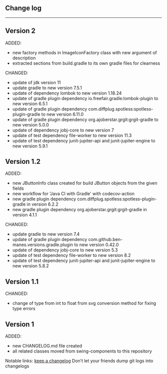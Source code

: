## Change log
----------------------

Version 2
-------------

ADDED:

- new factory methods in ImageIconFactory class with new argument of description
- extracted sections from build.gradle to its own gradle files for clearness

CHANGED:

- update of jdk version 11
- update gradle to new version 7.5.1
- update of dependency lombok to new version 1.18.24
- update of gradle plugin dependency io.freefair.gradle:lombok-plugin to new version 6.5.1
- update of gradle plugin dependency com.diffplug.spotless:spotless-plugin-gradle to new version 6.11.0
- update of gradle plugin dependency org.ajoberstar.grgit:grgit-gradle to new version 5.0.0
- update of dependency jobj-core to new version 7
- update of test dependency file-worker to new version 11.3
- update of test dependency junit-jupiter-api and junit-jupiter-engine to new version 5.9.1

Version 1.2
-------------

ADDED:

- new JButtonInfo class created for build JButton objects from the given fields
- new workflow for 'Java CI with Gradle' with codecov-action
- new gradle plugin dependency com.diffplug.spotless:spotless-plugin-gradle in version 6.2.2
- new gradle plugin dependency org.ajoberstar.grgit:grgit-gradle in version 4.1.1

CHANGED:

- update gradle to new version 7.4
- update of gradle plugin dependency com.github.ben-manes.versions.gradle.plugin to new version 0.42.0
- update of dependency jobj-core to new version 5.3
- update of test dependency file-worker to new version 8.2
- update of test dependency junit-jupiter-api and junit-jupiter-engine to new version 5.8.2

Version 1.1
-------------

CHANGED:

- change of type from int to float from svg conversion method for fixing type errors

Version 1
-------------

ADDED:

- new CHANGELOG.md file created
- all related classes moved from swing-components to this repository

Notable links:
[keep a changelog](http://keepachangelog.com/en/1.0.0/) Don’t let your friends dump git logs into changelogs
